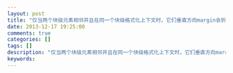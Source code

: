 ```yaml
---
layout: post
title: "仅当两个块级元素相邻并且在同一个块级格式化上下文时，它们垂直方向margin会折叠"
date: 2013-12-17 19:25:00 
comments: true
categories: []
tags: []
description: "仅当两个块级元素相邻并且在同一个块级格式化上下文时，它们垂直方向margin会折叠"
keywords: 
---
```





